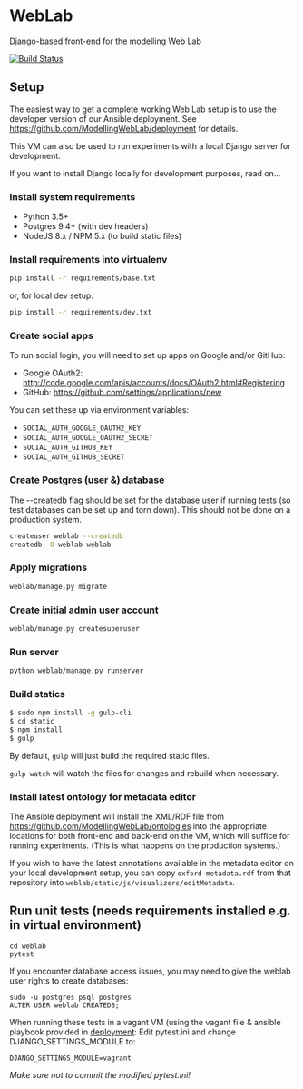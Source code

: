 # WebLab
Django-based front-end for the modelling Web Lab

[![Build Status](https://travis-ci.org/ModellingWebLab/WebLab.svg?branch=master)](https://travis-ci.org/ModellingWebLab/WebLab)

## Setup

The easiest way to get a complete working Web Lab setup is to use the developer version of our Ansible deployment.
See https://github.com/ModellingWebLab/deployment for details.

This VM can also be used to run experiments with a local Django server for development.

If you want to install Django locally for development purposes, read on...

### Install system requirements

* Python 3.5+
* Postgres 9.4+ (with dev headers)
* NodeJS 8.x / NPM 5.x (to build static files)

### Install requirements into virtualenv

```bash
pip install -r requirements/base.txt
```

or, for local dev setup:

```bash
pip install -r requirements/dev.txt
```

### Create social apps

To run social login, you will need to set up apps on Google and/or GitHub:

* Google OAuth2: http://code.google.com/apis/accounts/docs/OAuth2.html#Registering
* GitHub: https://github.com/settings/applications/new

You can set these up via environment variables:
* `SOCIAL_AUTH_GOOGLE_OAUTH2_KEY`
* `SOCIAL_AUTH_GOOGLE_OAUTH2_SECRET`
* `SOCIAL_AUTH_GITHUB_KEY`
* `SOCIAL_AUTH_GITHUB_SECRET`

### Create Postgres (user &) database

The --createdb flag should be set for the database user if running tests (so test databases can be set up and torn down). This should not be done on a production system.

```bash
createuser weblab --createdb
createdb -O weblab weblab
```

### Apply migrations

```bash
weblab/manage.py migrate
```

### Create initial admin user account

```bash
weblab/manage.py createsuperuser
```

### Run server

```bash
python weblab/manage.py runserver
```

### Build statics

```bash
$ sudo npm install -g gulp-cli
$ cd static
$ npm install
$ gulp
```

By default, `gulp` will just build the required static files.

`gulp watch` will watch the files for changes and rebuild when necessary.

### Install latest ontology for metadata editor

The Ansible deployment will install the XML/RDF file from https://github.com/ModellingWebLab/ontologies into the appropriate locations for both front-end and back-end on the VM, which will suffice for running experiments.
(This is what happens on the production systems.)

If you wish to have the latest annotations available in the metadata editor on your local development setup, you can copy `oxford-metadata.rdf` from that repository into `weblab/static/js/visualizers/editMetadata`.


## Run unit tests (needs requirements installed e.g. in virtual environment)

```
cd weblab
pytest
```

If you encounter database access issues, you may need to give the weblab user rights to create databases:
```
sudo -u postgres psql postgres
ALTER USER weblab CREATEDB;
```
When running these tests in a vagant VM (using the vagant file & ansible playbook provided in [deployment](https://github.com/ModellingWebLab/deployment):
Edit pytest.ini and change DJANGO_SETTINGS_MODULE to: 
```
DJANGO_SETTINGS_MODULE=vagrant
```
*Make sure not to commit the modified pytest.ini!*
